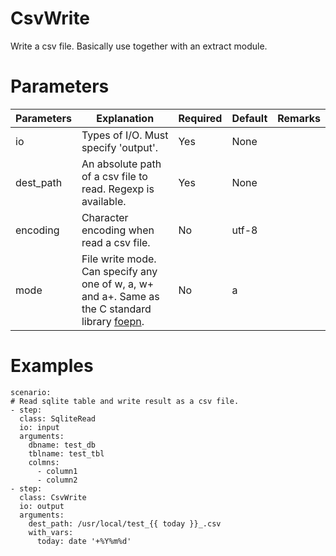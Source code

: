# CsvWrite
Write a csv file. Basically use together with an extract module.

# Parameters
|Parameters|Explanation|Required|Default|Remarks|
|----------|-----------|--------|-------|-------|
|io|Types of I/O. Must specify 'output'.|Yes|None||
|dest_path|An absolute path of a csv file to read. Regexp is available.|Yes|None||
|encoding|Character encoding when read a csv file.|No|utf-8||
|mode|File write mode. Can specify any one of w, a, w+ and a+. Same as the C standard library [foepn](http://www.manpagez.com/man/3/fopen/). |No|a||

# Examples
```
scenario:
# Read sqlite table and write result as a csv file.
- step:
  class: SqliteRead
  io: input
  arguments:
    dbname: test_db
    tblname: test_tbl
    colmns:
      - column1
      - column2
- step:
  class: CsvWrite
  io: output
  arguments:
    dest_path: /usr/local/test_{{ today }}_.csv
    with_vars:
      today: date '+%Y%m%d'
```